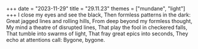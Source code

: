 +++
date = "2023-11-29"
title = "29.11.23"
themes = ["mundane", "light"]
+++
I close my eyes and see the black,
Then formless patterns in the dark:
Great jagged lines and rolling hills,
From deep beyond my formless thought,
My mind a theatre of disrupted lines,
That play the fool in checkered falls,
That tumble into swarms of light,
That fray great epics into seconds,
They echo at attentions call:
Bygone, bygone.
